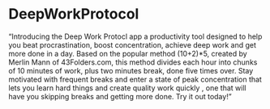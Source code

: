 # DeepWorkProtocol
“Introducing the Deep Work Protocl app 
a productivity tool designed to help you beat procrastination, boost concentration, achieve deep work and get more done in a day.
Based on the popular method (10+2)*5, created by Merlin Mann of 43Folders.com, this method divides each hour into chunks of 10 minutes of work, plus two minutes break, done five times over.
Stay motivated with frequent breaks and enter a state of peak concentration that lets you learn hard things and create quality work quickly , one that will have you skipping breaks and getting more done.
Try it out today!”
